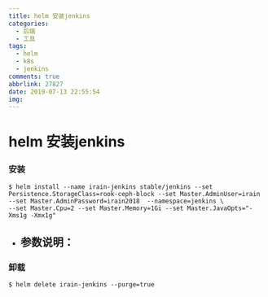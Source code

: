 ```yaml
---
title: helm 安装jenkins
categories:
  - 后端
  - 工具
tags:
  - helm
  - k8s
  - jenkins
comments: true
abbrlink: 27827
date: 2019-07-13 22:55:54
img:
---
```


# helm 安装jenkins
### 安装
```
$ helm install --name irain-jenkins stable/jenkins --set Persistence.StorageClass=rook-ceph-block --set Master.AdminUser=irain --set Master.AdminPassword=irain2018  --namespace=jenkins \
--set Master.Cpu=2 --set Master.Memory=1Gi --set Master.JavaOpts="-Xms1g -Xmx1g"
```
- 参数说明：
  - 
### 卸载
```
$ helm delete irain-jenkins --purge=true
```
